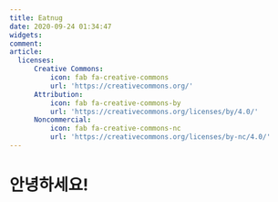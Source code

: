 ```yaml
---
title: Eatnug
date: 2020-09-24 01:34:47
widgets:
comment:
article: 
  licenses:
      Creative Commons:
          icon: fab fa-creative-commons
          url: 'https://creativecommons.org/'
      Attribution:
          icon: fab fa-creative-commons-by
          url: 'https://creativecommons.org/licenses/by/4.0/'
      Noncommercial:
          icon: fab fa-creative-commons-nc
          url: 'https://creativecommons.org/licenses/by-nc/4.0/'
---
```


# 안녕하세요!